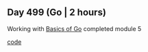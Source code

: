 ## Day 499 (Go | 2 hours)

Working with [Basics of Go](https://frontendmasters.com/courses/go-basics/)
completed module 5

[code](https://github.com/alexvyber/fem-basics-of-go.git)

